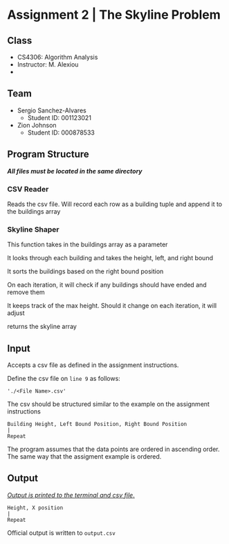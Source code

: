 # Assignment 2  |  The Skyline Problem

## Class
- CS4306: Algorithm Analysis
- Instructor: M. Alexiou
- 
## Team
- Sergio Sanchez-Alvares
  - Student ID: 001123021
- Zion Johnson
  - Student ID: 000878533

## Program Structure
___All files must be located in the same directory___

### CSV Reader
Reads the csv file. Will record each row as a building tuple and append it
to the buildings array

### Skyline Shaper
This function takes in the buildings array as a parameter

It looks through each building and takes the height, left, and right bound

It sorts the buildings based on the right bound position

On each iteration, it will check if any buildings should have ended and remove them

It keeps track of the max height. Should it change on each iteration, it will adjust

returns the skyline array

## Input
Accepts a csv file as defined in the assignment instructions.
 
Define the csv file on `line 9` as follows: 

    './<File Name>.csv' 

The csv should be structured similar to the example on the assignment instructions

    Building Height, Left Bound Position, Right Bound Position
    |
    Repeat

The program assumes that the data points are ordered in ascending order.
The same way that the assigment example is ordered.

## Output

<u>*Output is printed to the terminal and csv file*.</u>

    Height, X position
    |
    Repeat

Official output is written to `output.csv`
